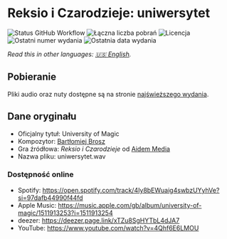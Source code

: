 # Reksio i Czarodzieje: uniwersytet

![Status GitHub Workflow](https://img.shields.io/github/workflow/status/soundtrack-rexcreation/Wizards_uniwersytet/workflow)
![Łączna liczba pobrań](https://img.shields.io/github/downloads/soundtrack-rexcreation/Wizards_uniwersytet/total?label=pobrania)
![Licencja](https://img.shields.io/github/license/soundtrack-rexcreation/Wizards_uniwersytet?label=licencja)
![Ostatni numer wydania](https://img.shields.io/github/v/release/soundtrack-rexcreation/Wizards_uniwersytet?label=wydanie)
![Ostatnia data wydania](https://img.shields.io/github/release-date/soundtrack-rexcreation/Wizards_uniwersytet?label=data%20wydania)

*Read this in other languages: [🇺🇸 English](README.md).*

## Pobieranie

Pliki audio oraz nuty dostępne są na stronie [najświeższego wydania](https://github.com/soundtrack-rexcreation/Wizards_uniwersytet/releases/latest).

## Dane oryginału

- Oficjalny tytuł: University of Magic
- Kompozytor: [Bartłomiej Brosz](https://www.linkedin.com/in/bartek-brosz-81b1843)
- Gra źródłowa: *Reksio i Czarodzieje* od [Aidem Media](https://boombit.com/)
- Nazwa pliku: uniwersytet.wav

### Dostępność online

- Spotify: https://open.spotify.com/track/4Iy8bEWuaig4swbzUYyhVe?si=97dafb44990f44fd
- Apple Music: https://music.apple.com/gb/album/university-of-magic/1511913253?i=1511913254
- deezer: https://deezer.page.link/xTZu8SgHYTbL4dJA7
- YouTube: https://www.youtube.com/watch?v=4Qhf6E6LMOU
